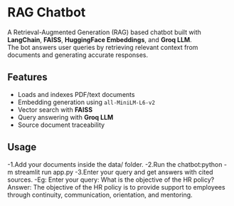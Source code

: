 # RAG Chatbot 

A Retrieval-Augmented Generation (RAG) based chatbot built with **LangChain**, **FAISS**, **HuggingFace Embeddings**, and **Groq LLM**.  
The bot answers user queries by retrieving relevant context from documents and generating accurate responses.

## Features
- Loads and indexes PDF/text documents
- Embedding generation using `all-MiniLM-L6-v2`
- Vector search with **FAISS**
- Query answering with **Groq LLM**
- Source document traceability


## Usage 
-1.Add your documents inside the data/ folder.
-2.Run the chatbot:python -m streamlit run app.py
-3.Enter your query and get answers with cited sources.
   -Eg: Enter your query: What is the objective of the HR policy?
       Answer: The objective of the HR policy is to provide support to employees through continuity, communication, orientation, and mentoring.


